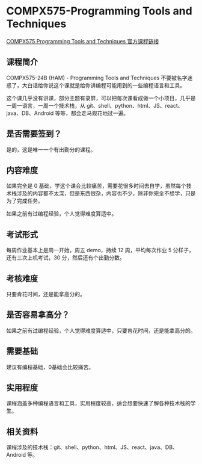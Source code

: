 # COMPX575-Programming Tools and Techniques

[COMPX575 Programming Tools and Techniques 官方课程链接](https://www.waikato.ac.nz/study/papers/compx575/2025/)

## 课程简介

COMPX575-24B (HAM) - Programming Tools and Techniques 不要被名字迷惑了，大白话给你说这个课就是给你讲编程可能用到的一些编程语言和工具。

这个课几乎没有讲课，部分主题有录屏，可以把每次课看成做一个小项目，几乎是一周一语言，一周一个技术栈，从 git、shell、python、html、JS、react、java、DB、Android 等等，都会走马观花地过一遍。

## 是否需要签到？

是的，这是唯一一个有出勤分的课程。

## 内容难度

如果完全是 0 基础，学这个课会比较痛苦，需要花很多时间去自学，虽然每个技术栈涉及的内容都不太深，但是东西很杂，内容也不少，除非你完全不想学，只是为了完成任务。

如果之前有过编程经验，个人觉得难度算适中。

## 考试形式

每周作业基本上是周一开始，周五 demo，持续 12 周，平均每次作业 5 分样子，还有三次上机考试，30 分，然后还有个出勤分数。

## 考核难度

只要肯花时间，还是能拿高分的。

## 是否容易拿高分？

如果之前有过编程经验，个人觉得难度算适中，只要肯花时间，还是能拿高分的。

## 需要基础

建议有编程基础，0基础会比较痛苦。

## 实用程度

课程涵盖多种编程语言和工具，实用程度较高，适合想要快速了解各种技术栈的学生。

## 相关资料

课程涉及的技术栈：git、shell、python、html、JS、react、java、DB、Android 等。
